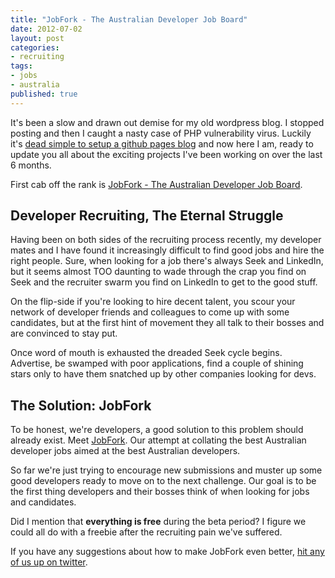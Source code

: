 ```yaml
---
title: "JobFork - The Australian Developer Job Board"
date: 2012-07-02
layout: post
categories:
- recruiting
tags:
- jobs
- australia
published: true
---
```

It's been a slow and drawn out demise for my old wordpress blog. I stopped posting and then I caught a nasty case of PHP vulnerability virus. Luckily it's [dead simple to setup a github pages blog](http://lukencode.com/2012/02/13/using-pretzel-jekyll-to-your-blog-on-github/) and now here I am, ready to update you all about the exciting projects I've been working on over the last 6 months.

First cab off the rank is [JobFork - The Australian Developer Job Board](http://jobfork.com.au).

## Developer Recruiting, The Eternal Struggle ##
Having been on both sides of the recruiting process recently, my developer mates and I have found it increasingly difficult to find good jobs and hire the right people. Sure, when looking for a job there's always Seek and LinkedIn, but it seems almost TOO daunting to wade through the crap you find on Seek and the recruiter swarm you find on LinkedIn to get to the good stuff.

On the flip-side if you're looking to hire decent talent, you scour your network of developer friends and colleagues to come up with some candidates, but at the first hint of movement they all talk to their bosses and are convinced to stay put. 

Once word of mouth is exhausted the dreaded Seek cycle begins. Advertise, be swamped with poor applications, find a couple of shining stars only to have them snatched up by other companies looking for devs.

## The Solution: JobFork ##
To be honest, we're developers, a good solution to this problem should already exist. Meet [JobFork](http://jobfork.com.au). Our attempt at collating the best Australian developer jobs aimed at the best Australian developers.

So far we're just trying to encourage new submissions and muster up some good developers ready to move on to the next challenge. Our goal is to be the first thing developers and their bosses think of when looking for jobs and candidates.

Did I mention that **everything is free** during the beta period? I figure we could all do with a freebie after the recruiting pain we've suffered.

If you have any suggestions about how to make JobFork even better, [hit any of us up on twitter](http://jobfork.com.au/about).
